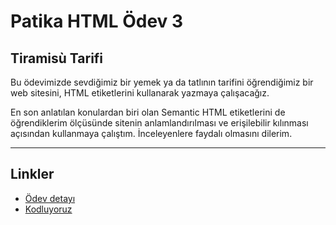 # Patika HTML Ödev 3
## Tiramisù Tarifi
Bu ödevimizde sevdiğimiz bir yemek ya da tatlının tarifini öğrendiğimiz bir web sitesini, HTML etiketlerini kullanarak yazmaya çalışacağız.

En son anlatılan konulardan biri olan Semantic HTML etiketlerini de öğrendiklerim ölçüsünde sitenin anlamlandırılması ve erişilebilir kılınması açısından kullanmaya çalıştım. İnceleyenlere faydalı olmasını dilerim.
***
## Linkler
* [Ödev detayı](https://app.patika.dev/courses/html/html-odev3)
* [Kodluyoruz](https://kodluyoruz.org/tr/kodluyoruz/)